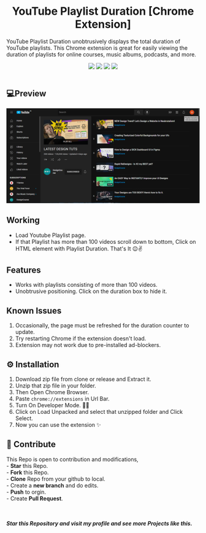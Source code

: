 
<h1 align="center"> YouTube Playlist Duration [Chrome Extension] </h1>

YouTube Playlist Duration unobtrusively displays the total duration of YouTube playlists. This Chrome extension is great for easily viewing the duration of playlists for online courses, music albums, podcasts, and more.
<div align="center">
<img src="https://img.shields.io/static/v1?label=tool&message=Chrome%20Extension&color=blueviolet&style=for-the-badge"/>
  <img src="https://img.shields.io/static/v1?label=version&message=1.0.0&color=orange&style=for-the-badge"/>
  <img src="https://img.shields.io/static/v1?label=status&message=working&color=success&style=for-the-badge"/>
  <img src="https://img.shields.io/static/v1?label=open%20for%20contribution&message=yes&color=informational&style=for-the-badge"/>
</div>
<br>

## 💻Preview

<img src="config/preview.png" alt="Preview"/>

## Working

<ul>
<li>Load Youtube Playlist page.</li>
<li>If that Playlist has more than 100 videos scroll down to bottom, Click on HTML element with Playlist Duration. That's It 😉✌</li>
</ul>

## Features

<ul>
<li>Works with playlists consisting of more than 100 videos.</li>
<li>Unobtrusive positioning. Click on the duration box to hide it.</li>
</ul>

## Known Issues

<ol>
 <li>Occasionally, the page must be refreshed for the duration counter to update.</li>
 <li>Try restarting Chrome if the extension doesn't load.</li>
<li>Extension may not work due to pre-installed ad-blockers.</li>
</ol>

<h2> ⚙ Installation </h2>
<ol>
  <li> Download zip file from clone or release and Extract it.<br/>
  <li>Unzip that zip file in your folder.</li>
<li>Then Open Chrome Browser.</li>
  <li>Paste <code>chrome://extensions</code> in Url Bar.</li>
  <li> Turn On Developer Mode. 👨‍💻
  </li>
  <li>Click on Load Unpacked and select that unzipped folder and Click Select.</li>
  <li>Now you can use the extension ✨</li>
  </ol>
  
<h2>📝 Contribute</h2>
This Repo is open to contribution and modifications,<br>
- <b>Star</b> this Repo.<br>
- <b>Fork</b> this Repo.<br>
- <b>Clone</b> Repo from your github to local.<br>
- Create a <b>new branch</b> and do edits.<br>
- <b>Push</b> to orgin.<br>
- Create <b>Pull Request</b>.<br>
<br><br>

<b><i>Star this Repository and visit my profile and see more Projects like this.</i></b>
